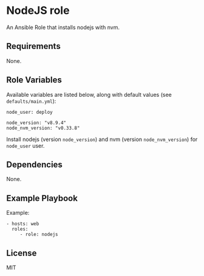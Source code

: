 NodeJS role
=========

An Ansible Role that installs nodejs with nvm.

Requirements
----------------

None.

Role Variables
----------------

Available variables are listed below, along with default values (see `defaults/main.yml`):

```
node_user: deploy

node_version: "v8.9.4"
node_nvm_version: "v0.33.8"
```

Install nodejs (version `node_version`) and nvm (version `node_nvm_version`) for `node_user` user.


Dependencies
----------------

None.

Example Playbook
----------------

Example:

    - hosts: web
      roles:
         - role: nodejs

License
-------

MIT

